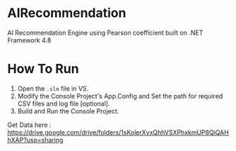 # AIRecommendation
AI Recommendation Engine using Pearson coefficient built on .NET Framework 4.8

# How To Run

1. Open the `.sln` file in VS.
2. Modify the Console Project's App.Config and Set the path for required CSV files and log file [optional].
3. Build and Run the Console Project.

Get Data here : <a href="https://drive.google.com/drive/folders/1sKolerXvxQhhVSXPhxkmUP8QiQAHhXAP?usp=sharing" target="_blank">https://drive.google.com/drive/folders/1sKolerXvxQhhVSXPhxkmUP8QiQAHhXAP?usp=sharing</a>
